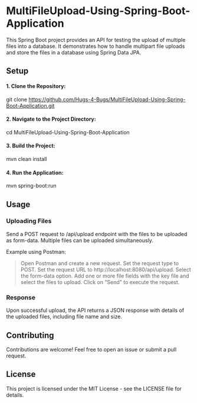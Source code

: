 # MultiFileUpload-Using-Spring-Boot-Application

This Spring Boot project provides an API for testing the upload of multiple files into a database. It demonstrates how to handle multipart file uploads and store the files in a database using Spring Data JPA.



## Setup

#### 1. Clone the Repository:
git clone https://github.com/Hugs-4-Bugs/MultiFileUpload-Using-Spring-Boot-Application.git

#### 2. Navigate to the Project Directory:
cd MultiFileUpload-Using-Spring-Boot-Application

#### 3. Build the Project:
mvn clean install

#### 4. Run the Application:
mvn spring-boot:run



## Usage

### Uploading Files

Send a POST request to /api/upload endpoint with the files to be uploaded as form-data. Multiple files can be uploaded simultaneously.

Example using Postman:

>  Open Postman and create a new request.
>  Set the request type to POST.
>  Set the request URL to http://localhost:8080/api/upload.
>  Select the form-data option.
>  Add one or more file fields with the key file and select the files to upload.
>  Click on "Send" to execute the request.



### Response
Upon successful upload, the API returns a JSON response with details of the uploaded files, including file name and size.


## Contributing
Contributions are welcome! Feel free to open an issue or submit a pull request.

## License
This project is licensed under the MIT License - see the LICENSE file for details.





